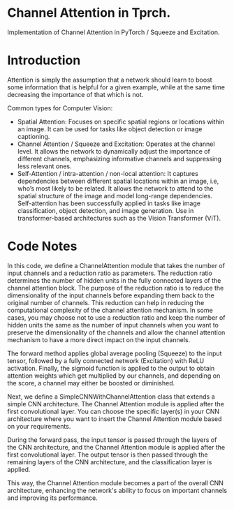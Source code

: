 # Channel Attention in Tprch.
Implementation of Channel Attention in PyTorch  / Squeeze and Excitation.

# Introduction
Attention is simply the assumption that a network should learn to boost some information that is helpful for a given example, while at the same time decreasing the importance of that which is not.

Common types for Computer Vision:

- Spatial Attention: Focuses on specific spatial regions or locations within an image. It can be used for tasks like object detection or image captioning.
- Channel Attention / Squeeze and Excitation: Operates at the channel level. It allows the network to dynamically adjust the importance of different channels, emphasizing informative channels and suppressing less relevant ones.
- Self-Attention / intra-attention / non-local attention: It captures dependencies between different spatial locations within an image, i.e, who’s most likely to be related. It allows the network to attend to the spatial structure of the image and model long-range dependencies. Self-attention has been successfully applied in tasks like image classification, object detection, and image generation. Use in transformer-based architectures such as  the Vision Transformer (ViT).


# Code Notes
In this code, we define a ChannelAttention module that takes the number of input channels and a reduction ratio as parameters. The reduction ratio determines the number of hidden units in the fully connected layers of the channel attention block. The purpose of the reduction ratio is to reduce the dimensionality of the input channels before expanding them back to the original number of channels. This reduction can help in reducing the computational complexity of the channel attention mechanism. In some cases, you may choose not to use a reduction ratio and keep the number of hidden units the same as the number of input channels when you want to preserve the dimensionality of the channels and allow the channel attention mechanism to have a more direct impact on the input channels.

The forward method applies global average pooling (Squeeze) to the input tensor, followed by a fully connected network (Excitation) with ReLU activation. Finally, the sigmoid function is applied to the output to obtain attention weights which get multiplied by our channels, and depending on the score, a channel may either be boosted or diminished.

Next, we define a SimpleCNNWithChannelAttention class that extends a simple CNN architecture. The Channel Attention module is applied after the first convolutional layer. You can choose the specific layer(s) in your CNN architecture where you want to insert the Channel Attention module based on your requirements.

During the forward pass, the input tensor is passed through the layers of the CNN architecture, and the Channel Attention module is applied after the first convolutional layer. The output tensor is then passed through the remaining layers of the CNN architecture, and the classification layer is applied.

This way, the Channel Attention module becomes a part of the overall CNN architecture, enhancing the network's ability to focus on important channels and improving its performance.

